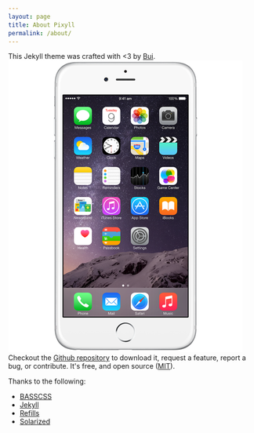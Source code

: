 ```yaml
---
layout: page
title: About Pixyll
permalink: /about/
---
```


This Jekyll theme was crafted with <3 by [Bui](http://buin.com).
![iPhone 6](/img/iphone6-1.png)
Checkout the [Github repository](https://github.com/johnotander/pixyll) to download it,
request a feature, report a bug, or contribute. It's free, and open source
([MIT](http://opensource.org/licenses/MIT)).

Thanks to the following:

* [BASSCSS](http://basscss.com)
* [Jekyll](http://jekyllrb.com)
* [Refills](http://refills.bourbon.io/)
* [Solarized](http://ethanschoonover.com/solarized)
